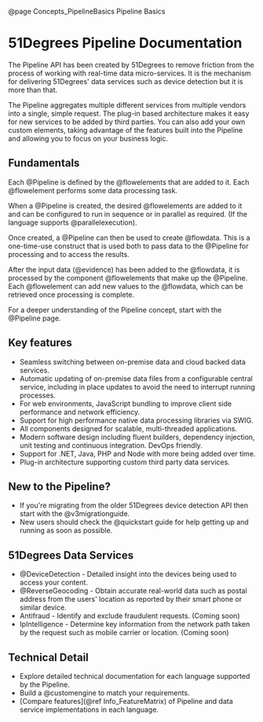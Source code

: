 @page Concepts_PipelineBasics Pipeline Basics

# 51Degrees Pipeline Documentation

The Pipeline API has been created by 51Degrees to remove friction from the process of working with real-time data micro-services.
It is the mechanism for delivering 51Degrees' data services such as device detection but it is more than that.

The Pipeline aggregates multiple different services from multiple vendors into a single, simple request.
The plug-in based architecture makes it easy for new services to be added by third parties. You can also add your own custom elements, taking advantage of the features built into the Pipeline and allowing you to focus on your business logic.

## Fundamentals

Each @Pipeline is defined by the @flowelements that are added to it.
Each @flowelement performs some data processing task.

When a @Pipeline is created, the desired @flowelements are added to it and can be configured to run in sequence or in parallel as required. (If the language supports @parallelexecution).

Once created, a @Pipeline can then be used to create @flowdata. This is a one-time-use construct that is used both to pass data to the @Pipeline for processing and to access the results.

After the input data (@evidence) has been added to the @flowdata, it is processed by the component @flowelements that make up the @Pipeline. Each @flowelement can add new values to the @flowdata, which can be retrieved once processing is complete.

For a deeper understanding of the Pipeline concept, start with the @Pipeline page. 

## Key features

- Seamless switching between on-premise data and cloud backed data services.
- Automatic updating of on-premise data files from a configurable central service, including in place updates to avoid the need to interrupt running processes.
- For web environments, JavaScript bundling to improve client side performance and network efficiency.
- Support for high performance native data processing libraries via SWIG.
- All components designed for scalable, multi-threaded applications.
- Modern software design including fluent builders, dependency injection, unit testing and continuous integration. DevOps friendly.
- Support for .NET, Java, PHP and Node with more being added over time.
- Plug-in architecture supporting custom third party data services.

## New to the Pipeline?

* If you're migrating from the older 51Degrees device detection API then start with the @v3migrationguide.
* New users should check the @quickstart guide for help getting up and running as soon as possible.

## 51Degrees Data Services

* @DeviceDetection - Detailed insight into the devices being used to access your content.
* @ReverseGeocoding - Obtain accurate real-world data such as postal address from the users' location as reported by their smart phone or similar device.
* Antifraud - Identify and exclude fraudulent requests. (Coming soon)
* IpIntelligence - Determine key information from the network path taken by the request such as mobile carrier or location. (Coming soon)

## Technical Detail

* Explore detailed technical documentation for each language supported by the Pipeline.
* Build a @customengine to match your requirements.
* [Compare features](@ref Info_FeatureMatrix) of Pipeline and data service implementations in each language.

